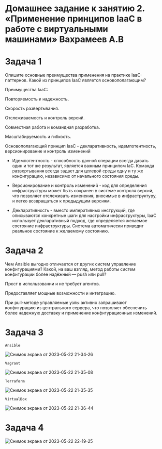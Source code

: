 # Домашнее задание к занятию 2. «Применение принципов IaaC в работе с виртуальными машинами» Вахрамеев А.В

# Задача 1
Опишите основные преимущества применения на практике IaaC-паттернов.
Какой из принципов IaaC является основополагающим?

Преимущества IaaC:

Повторяемость и надежность.

Скорость развертывания.

Отслеживаемость и контроль версий.

Совместная работа и командная разработка.

Масштабируемость и гибкость.

Основополагающий принцип IaaC - декларативность, идемпотентность, версионирование и контроль изменений

* Идемпотентность - способность данной операции всегда давать один и тот же результат, является важным принципом IaC. Команда развертывания всегда задает для целевой среды одну и ту же конфигурацию, независимо от начального состояния среды. 

* Версионирование и контроль изменений - код для определения инфраструктуры может быть сохранен в системе контроля версий, что позволяет отслеживать изменения, вносимые в инфраструктуру, и легко возвращаться к предыдущим версиям.

* Декларативность - вместо императивных инструкций, где описываются конкретные шаги для настройки инфраструктуры, IaaC использует декларативный подход, где определяется желаемое состояние инфраструктуры. Система автоматически приводит реальное состояние к желаемому состоянию.

# Задача 2
Чем Ansible выгодно отличается от других систем управление конфигурациями?
Какой, на ваш взгляд, метод работы систем конфигурации более надёжный — push или pull?

Прост в использовании и не требует агентов.

Предоставляет мощные возможности и интеграцию.

При pull-методе управляемые узлы активно запрашивают конфигурацию из центрального сервера, что позволяет обеспечить более надежную доставку и применение конфигурационных изменений. 

# Задача 3

`Ansible`

![Снимок экрана от 2023-05-22 21-34-26](https://github.com/alexnet123/homeworks/assets/75438030/3e85cb93-49a7-4b8a-9ec9-8f6057aa63a6)

`Vagrant`

![Снимок экрана от 2023-05-22 21-35-08](https://github.com/alexnet123/homeworks/assets/75438030/e10bdd99-3c9f-4267-a91a-d745b8876749)

`Terraform`

![Снимок экрана от 2023-05-22 21-35-35](https://github.com/alexnet123/homeworks/assets/75438030/75bbd125-b336-4c12-8188-df15dc5908f6)

`VirtualBox`

![Снимок экрана от 2023-05-22 21-36-44](https://github.com/alexnet123/homeworks/assets/75438030/ef3654c7-884f-42d0-902e-c4f503fecca4)


# Задача 4

![Снимок экрана от 2023-05-22 22-19-25](https://github.com/alexnet123/homeworks/assets/75438030/2594b3a3-6d74-4920-b203-de470c29791f)


